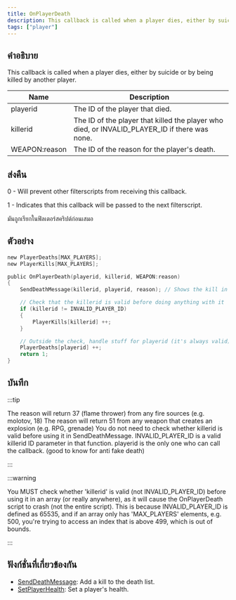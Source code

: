 ```yaml
---
title: OnPlayerDeath
description: This callback is called when a player dies, either by suicide or by being killed by another player.
tags: ["player"]
---
```


## คำอธิบาย

This callback is called when a player dies, either by suicide or by being killed by another player.

| Name          | Description                                                                                   |
|---------------|-----------------------------------------------------------------------------------------------|
| playerid      | The ID of the player that died.                                                               |
| killerid      | The ID of the player that killed the player who died, or INVALID_PLAYER_ID if there was none. |
| WEAPON:reason | The ID of the reason for the player's death.                                                  |

## ส่งคืน

0 - Will prevent other filterscripts from receiving this callback.

1 - Indicates that this callback will be passed to the next filterscript.

มันถูกเรียกในฟิลเตอร์สคริปต์ก่อนเสมอ

## ตัวอย่าง

```c
new PlayerDeaths[MAX_PLAYERS];
new PlayerKills[MAX_PLAYERS];

public OnPlayerDeath(playerid, killerid, WEAPON:reason)
{
    SendDeathMessage(killerid, playerid, reason); // Shows the kill in the killfeed

    // Check that the killerid is valid before doing anything with it
    if (killerid != INVALID_PLAYER_ID)
    {
        PlayerKills[killerid] ++;
    }

    // Outside the check, handle stuff for playerid (it's always valid)
    PlayerDeaths[playerid] ++;
    return 1;
}
```

## บันทึก

:::tip

The reason will return 37 (flame thrower) from any fire sources (e.g. molotov, 18) The reason will return 51 from any weapon that creates an explosion (e.g. RPG, grenade) You do not need to check whether killerid is valid before using it in SendDeathMessage. INVALID_PLAYER_ID is a valid killerid ID parameter in that function. playerid is the only one who can call the callback. (good to know for anti fake death)

:::

:::warning

You MUST check whether 'killerid' is valid (not INVALID_PLAYER_ID) before using it in an array (or really anywhere), as it will cause the OnPlayerDeath script to crash (not the entire script). This is because INVALID_PLAYER_ID is defined as 65535, and if an array only has 'MAX_PLAYERS' elements, e.g. 500, you're trying to access an index that is above 499, which is out of bounds.

:::

## ฟังก์ชั่นที่เกี่ยวข้องกัน

- [SendDeathMessage](../functions/SendDeathMessage): Add a kill to the death list.
- [SetPlayerHealth](../functions/SetPlayerHealth): Set a player's health.
